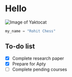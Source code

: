 # Hello

![Image of Yaktocat](https://octodex.github.com/images/yaktocat.png)

```python
my_name = "Rohit Chess"
```
## To-do list
- [x] Complete research paper
- [x] Prepare for Apty
- [ ] Complete pending courses
